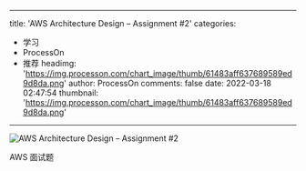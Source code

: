
---
title: 'AWS Architecture Design – Assignment #2'
categories: 
 - 学习
 - ProcessOn
 - 推荐
headimg: 'https://img.processon.com/chart_image/thumb/61483aff637689589ed9d8da.png'
author: ProcessOn
comments: false
date: 2022-03-18 02:47:54
thumbnail: 'https://img.processon.com/chart_image/thumb/61483aff637689589ed9d8da.png'
---

<div>   
<img class="thumb" alt="AWS Architecture Design – Assignment #2" src="https://img.processon.com/chart_image/thumb/61483aff637689589ed9d8da.png" referrerpolicy="no-referrer">
<p>AWS 面试题</p>  
</div>
            
